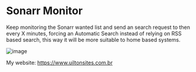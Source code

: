 # Sonarr Monitor
Keep monitoring the Sonarr wanted list and send an search request to then every X minutes, forcing an Automatic Search instead of relying on RSS based search, this way it will be more suitable to home based systems.

![image](https://user-images.githubusercontent.com/7059651/33193248-75445e34-d0ae-11e7-95dc-d424d7a5b3ef.png)

My website: https://www.uiltonsites.com.br
